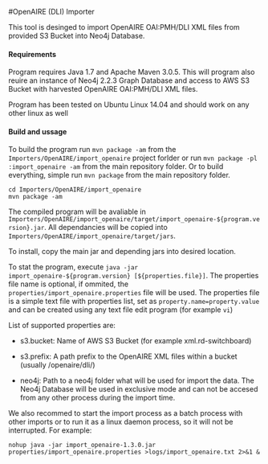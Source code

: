 #OpenAIRE (DLI) Importer

This tool is desinged to import OpenAIRE OAI:PMH/DLI XML files from provided S3 Bucket into Neo4j Database.

#### Requirements

Program requires Java 1.7 and Apache Maven 3.0.5. This will program also reuire an instance of Neo4j 2.2.3 Graph Database and access to AWS S3 Bucket with harvested OpenAIRE OAI:PMH/DLI XML files.

Program has been tested on Ubuntu Linux 14.04 and should work on any other linux as well

#### Build and ussage

To build the program run `mvn package -am` from the `Importers/OpenAIRE/import_openaire` project forlder 
or run `mvn package -pl :import_openaire -am` from the main repository folder. Or to build everything,
simple run `mvn package` from the main repository folder.

```
cd Importers/OpenAIRE/import_openaire
mvn package -am
```

The compiled program will be avaliable in `Importers/OpenAIRE/import_openaire/target/import_openaire-${program.version}.jar`. 
All dependancies will be copied into `Importers/OpenAIRE/import_openaire/target/jars`. 

To install, copy the main jar and depending jars into desired location.

To stat the program, execute `java -jar import_openaire-${program.version} [${properties.file}]`. The properties file name
is optional, if ommited, the `properties/import_openaire.properties` file will be used. The properties file is a simple text 
file with properties list, set as `property.name=property.value` and can be created using any text file edit program 
(for example `vi`)

List of supported properties are: 

* s3.bucket: Name of AWS S3 Bucket (for example xml.rd-switchboard)

* s3.prefix: A path prefix to the OpenAIRE XML files within a bucket (usually /openaire/dli/)

* neo4j: Path to a neo4j folder what will be used for import the data. The Neo4j Database will be used in exclusive mode and can not be 
accesed from any other process during the import time.

We also recommed to start the import process as a batch process with other imports or to run it as a linux daemon process, so it will not 
be interrupted. For example:

```
nohup java -jar import_openaire-1.3.0.jar properties/import_openaire.properties >logs/import_openaire.txt 2>&1 &
```



